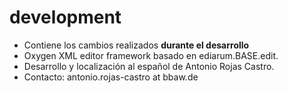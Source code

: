 # development
* Contiene los cambios realizados **durante el desarrollo**
* Oxygen XML editor framework basado en ediarum.BASE.edit.
* Desarrollo y localización al español de Antonio Rojas Castro.
* Contacto: antonio.rojas-castro at bbaw.de
